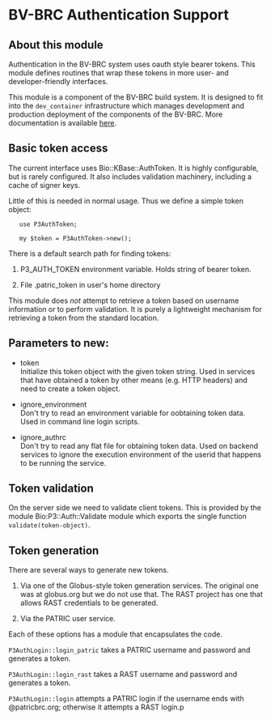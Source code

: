 # BV-BRC Authentication Support

## About this module

Authentication in the BV-BRC system uses oauth style bearer tokens. This module defines routines that wrap these tokens in more user- and developer-friendly interfaces.

This module is a component of the BV-BRC build system. It is designed to fit into the
`dev_container` infrastructure which manages development and production deployment of
the components of the BV-BRC. More documentation is available [here](https://github.com/BV-BRC/dev_container/tree/master/README.md).

## Basic token access

The current interface uses Bio::KBase::AuthToken. It is highly configurable, but is
rarely configured. It also includes validation machinery, including a cache of signer keys.

Little of this is needed in normal usage. Thus we define a simple token object:

       use P3AuthToken;

       my $token = P3AuthToken->new();

There is a default search path for finding tokens:

1. P3_AUTH_TOKEN environment variable. Holds string of bearer token.

2. File .patric_token in user's home directory

This module does _not_ attempt to retrieve a token based on username information or to perform validation.
It is purely a lightweight mechanism for retrieving a token from the standard location.

## Parameters to new:

- token  
  Initialize this token object with the given token string. Used
  in services that have obtained a token by other means (e.g.
  HTTP headers) and need to create a token object.

- ignore_environment  
  Don't try to read an environment variable for oobtaining token data. Used
  in command line login scripts.

- ignore_authrc  
  Don't try to read any flat file for obtaining token data. Used
  on backend services to ignore the execution environment of
  the userid that happens to be running the service.

## Token validation

On the server side we need to validate client tokens. This is provided by the
module Bio:P3::Auth::Validate module which exports the single function `validate(token-object)`.

## Token generation

There are several ways to generate new tokens.

1. Via one of the Globus-style token generation services. The original one was at globus.org but we do not
   use that. The RAST project has one that allows RAST credentials to be generated.

2. Via the PATRIC user service.

Each of these options has a module that encapsulates the code.

`P3AuthLogin::login_patric` takes a PATRIC username and password and generates a token.

`P3AuthLogin::login_rast` takes a RAST username and password and generates a token.

`P3AuthLogin::login` attempts a PATRIC login if the username ends with @patricbrc.org; otherwise
it attempts a RAST login.p
